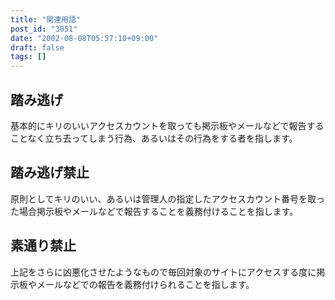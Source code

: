 ```yaml
---
title: "関連用語"
post_id: "3051"
date: "2002-08-08T05:57:10+09:00"
draft: false
tags: []
---
```



## 踏み逃げ
基本的にキリのいいアクセスカウントを取っても掲示板やメールなどで報告することなく立ち去ってしまう行為、あるいはその行為をする者を指します。
## 踏み逃げ禁止
原則としてキリのいい、あるいは管理人の指定したアクセスカウント番号を取った場合掲示板やメールなどで報告することを義務付けることを指します。
## 素通り禁止
上記をさらに凶悪化させたようなもので毎回対象のサイトにアクセスする度に掲示板やメールなどでの報告を義務付けられることを指します。
